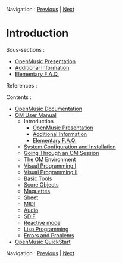Navigation : [Previous](OM-User-Manual "page précédente\(OM
User Manual\)") | [Next](01-Presentation "page
suivante\(OpenMusic Presentation\)")

# Introduction

Sous-sections :

  * [OpenMusic Presentation](01-Presentation)
  * [Additional Information](02-SupportAndPubs)
  * [Elementary F.A.Q.](03-FAQ)

References :

Contents :

  * [OpenMusic Documentation](OM-Documentation)
  * [OM User Manual](OM-User-Manual)
    * Introduction
      * [OpenMusic Presentation](01-Presentation)
      * [Additional Information](02-SupportAndPubs)
      * [Elementary F.A.Q.](03-FAQ)
    * [System Configuration and Installation](Installation)
    * [Going Through an OM Session](Goingthrough)
    * [The OM Environment](Environment)
    * [Visual Programming I](BasicVisualProgramming)
    * [Visual Programming II](AdvancedVisualProgramming)
    * [Basic Tools](BasicObjects)
    * [Score Objects](ScoreObjects)
    * [Maquettes](Maquettes)
    * [Sheet](Sheet)
    * [MIDI](MIDI)
    * [Audio](Audio)
    * [SDIF](SDIF)
    * [Reactive mode](Reactive)
    * [Lisp Programming](Lisp)
    * [Errors and Problems](errors)
  * [OpenMusic QuickStart](QuickStart-Chapters)

Navigation : [Previous](OM-User-Manual "page précédente\(OM
User Manual\)") | [Next](01-Presentation "page
suivante\(OpenMusic Presentation\)")

